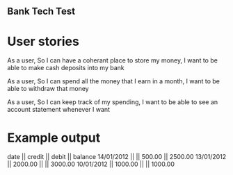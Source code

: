 ## Bank Tech Test

# User stories

As a user,
So I can have a coherant place to store my money,
I want to be able to make cash deposits into my bank

As a user,
So I can spend all the money that I earn in a month,
I want to be able to withdraw that money

As a user,
So I can keep track of my spending,
I want to be able to see an account statement whenever I want

# Example output

date || credit || debit || balance
14/01/2012 || || 500.00 || 2500.00
13/01/2012 || 2000.00 || || 3000.00
10/01/2012 || 1000.00 || || 1000.00
